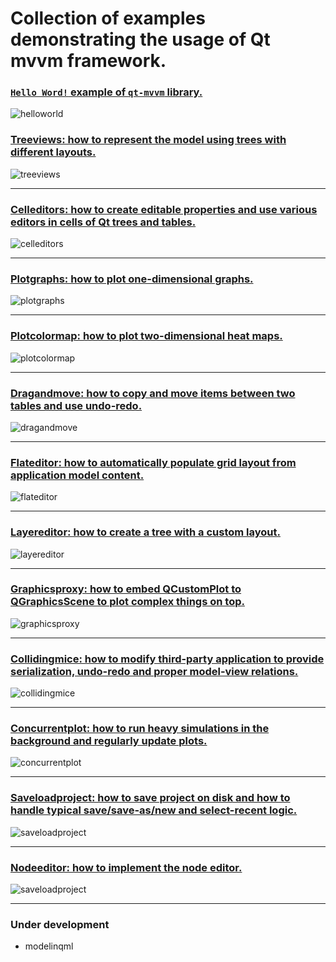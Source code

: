# Collection of examples demonstrating the usage of Qt mvvm framework.

### [`Hello Word!` example of `qt-mvvm` library.](helloworld/README.md)

![helloworld](../doc/assets/helloworld.png)

### [Treeviews: how to represent the model using trees with different layouts.](treeviews/README.md)

![treeviews](../doc/assets/treeviews1.png)

<hr>

### [Celleditors:  how to create editable properties and use various editors in cells of Qt trees and tables.](celleditors/README.md)

![celleditors](../doc/assets/celleditors.png)

<hr>

### [Plotgraphs:  how to plot one-dimensional graphs.](plotgraphs/README.md)

![plotgraphs](../doc/assets/plotgraphs.png)

<hr>

### [Plotcolormap:  how to plot two-dimensional heat maps.](plotcolormap/README.md)

![plotcolormap](../doc/assets/plotcolormap.png)

<hr>

### [Dragandmove:  how to copy and move items between two tables and use undo-redo.](dragandmove/README.md)

![dragandmove](../doc/assets/dragandmove.png)

<hr>

### [Flateditor: how to automatically populate grid layout from  application model content.](flateditor/README.md)

![flateditor](../doc/assets/flateditor.png)

<hr>

### [Layereditor: how to create a tree with a custom layout.](graphicsproxy/README.md)

![layereditor](../doc/assets/layereditor.png)

<hr>

### [Graphicsproxy: how to embed QCustomPlot to QGraphicsScene to plot complex things on top.](graphicsproxy/README.md)

![graphicsproxy](../doc/assets/graphicsproxy.png)

<hr>

### [Collidingmice: how to modify third-party application to provide serialization, undo-redo and proper model-view relations.](collidingmice/README.md)

![collidingmice](../doc/assets/colliding-mice-after.png)

<hr>

### [Concurrentplot: how to run heavy simulations in the background and regularly update plots.](concurrentplot/README.md)

![concurrentplot](../doc/assets/concurrentplot.png)

<hr>

### [Saveloadproject: how to save project on disk and how to handle typical save/save-as/new and select-recent logic.](saveloadproject/README.md)

![saveloadproject](../doc/assets/saveloadproject.png)

<hr>

### [Nodeeditor: how to implement the node editor.](nodeeditor/README.md)

![saveloadproject](../doc/assets/nodeeditor.png)

<hr>

### Under development

+ modelinqml

